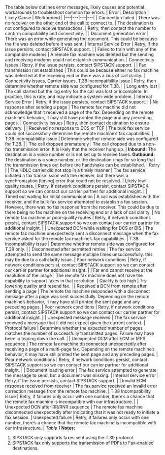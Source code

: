 The table below outlines error messages, likely causes and potential workarounds to troubleshoot common fax errors.
| Error | Description | Likely Cause | Workaround |
|---|---|---|---|
| Connection failed	| There was no receiver on the other end of the call to connect to. | The destination is not configured to receive transactions. | Retry, then contact the number to confirm compatibility and connectivity. |
| Document generation error | There was an error while generating the document. This could be because the file was deleted before it was sent. | Internal Service Error | Retry, if the issue persists, contact SIPSTACK support. |
| Failed to train with any of the compatible modems | A remote fax machine was deleted but the sending and receiving modems could not establish communication. | Connectivity Issues | Retry, if the issue persists, contact SIPSTACK support. |
| Fax transmission not established | This could be because either no fax machine was detected at the receiving end or there was a lack of call clarity. | Connectivity issues, Carrier issues, T.38 Incompatibility issue | Retry, then determine whether remote side was configured for T.38. |
| Long entry lost | The call started but the log entry for the call was lost or incomplete. In practice, this is rate, and may indicate a system-wide problem. | Internal Service Error | Retry, if the issue persists, contact SIPSTACK support. |
| No response after sending a page | The remote fax machine did not acknowledge that it received a page of the fax. Depending on the remote machine’s behavior, it may still have printed the page and any preceding pages. | Connectivity issues | Retry, then contact destination to ensure delivery. |
| Received no response to DCS or TCF | The bulk fax service could not successfully determine the remote machine’s fax capabilities. | T.38 Incompatibility issue | Determine whether remote side was configured for T.38. |
| The call dropped prematurely | The call dropped due to a non-fax transmission error. It is likely that the receiver hung up. | **Inbound:** The destination is a voice number or is not set up to receive faxes. **Outbound:** The destination is a voice number, or the destination rings for so long that the transmission times out before the handshake can be established. | Retry |
| The HDLC carrier did not stop in a timely manner | The fax service initiated a fax transmission with the receiver, but there was a synchronization (timing) error that could not be resolved. | Likely low-quality routes. | Retry, if network conditions persist, contact SIPSTACK support so we can contact our carrier partner for additional insight. |
| Timed out waiting for initial communication | A call was established with the receiver, and the bulk fax service attempted to establish a fax session. However, there was no fax response from the receiver. This could be due to there being no fax machine on the receiving end or a lack of call clarity. | No remote fax machine or poor-quality routes | Retry, if network conditions persist, contact SIPSTACK support so we can contact our carrier partner for additional insight. |
| Unexpected DCN while waiting for DCS or DIS | The remote fax machine unexpectedly sent a disconnect message when the fax service asked for the remote fax machine’s fax capabilities. | T.38 Incompatibility issue | Determine whether remote side was configured for T.38 only. |
| Disconnected after permitted retries | The fax service attempted to send the same message multiple times unsuccessfully. this may be due to a call clarity issue. | Poor network conditions | Retry, if network conditions persist, contact SIPSTACK support so we can contact our carrier partner for additional insight. |
| Far end cannot receive at the resolution of the image | The remote fax machine does not have the capability to support faxes in that resolution. | Quality is too high | Try lowering quality and resend fax. |
| Received a DCN from remote after sending a page | The remote fax machine responded with a disconnect message after a page was sent successfully. Depending on the remote machine’s behavior, it may have still printed the sent page and any preceding pages. | Poor network conditions | Retry, if network conditions persist, contact SIPSTACK support so we can contact our carrier partner for additional insight. |
| Unexpected message received | The fax service received a message that it did not expect given the current context. | Protocol failure | Determine whether the expected number of pages matches the number of successfully transmitted pages. Failure may have been in tearing down the call. |
| Unexpected DCM after EOM or MPS sequence | The remote fax machine disconnected unexpectedly after receiving a page of a multi-page fax. Depending on the remote machine’s behavior, it may have still printed the sent page and any preceding pages. | Poor network conditions | Retry, if network conditions persist, contact SIPSTACK support so we can contact our carrier partner for additional insight. |
| Document loading error | The fax service attempted to generate the message to send, but a document was missing. | Internal service error | Retry, if the issue persists, contact SIPSTACK support. |
| Invalid ECM response received from receiver | The fax service received an invalid error correction message from the remote fax machine. | T.38 Incompatibility issue | Retry, if failures only occur with one number, there’s a chance that the remote fax machine is incompatible with our infrastructure. |
| Unexpected DCN after RR/RNR sequence | The remote fax machine disconnected unexpectedly after indicating that it was not ready to initiate a fax session. | Unexpected failure | Retry, if failures only occur with one number, there’s a chance that the remote fax machine is incompatible with our infrastructure. |
*Table 1*
**Notes:**

1. SIPSTACK only supports faxes sent using the T.30 protocol.
2. SIPSTACK fax only supports the transmission of PDFs to Fax-enabled destinations.
